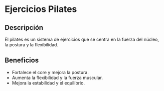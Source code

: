 # Ejercicios Pilates
## Descripción
El pilates es un sistema de ejercicios que se centra en la fuerza del núcleo, la postura y la flexibilidad.
## Beneficios
- Fortalece el core y mejora la postura.
- Aumenta la flexibilidad y la fuerza muscular.
- Mejora la estabilidad y el equilibrio.
